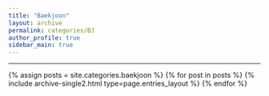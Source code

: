 ```yaml
---
title: "Baekjoon"
layout: archive
permalink: categories/BJ
author_profile: true
sidebar_main: true
---
```


<!-- 공백이 포함되어 있는 카테고리 이름의 경우 site.categories.['a b c'] 이런식으로! -->

***

{% assign posts = site.categories.baekjoon %}
{% for post in posts %} {% include archive-single2.html type=page.entries_layout %} {% endfor %}
